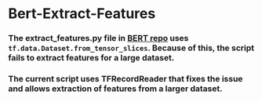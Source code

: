 # Bert-Extract-Features

### The extract_features.py file in [BERT repo](https://github.com/google-research/bert) uses `tf.data.Dataset.from_tensor_slices`. Because of this, the script fails to extract features for a large dataset.
### The current script uses TFRecordReader that fixes the issue and allows extraction of features from a larger dataset.





